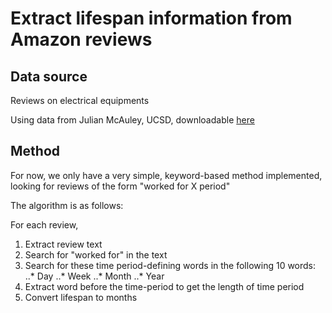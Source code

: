 # Extract lifespan information from Amazon reviews

## Data source
Reviews on electrical equipments

Using data from Julian McAuley, UCSD, downloadable [here](http://jmcauley.ucsd.edu/data/amazon/)

## Method
For now, we only have a very simple, keyword-based method implemented, looking for reviews of the form "worked for X period"

The algorithm is as follows:

For each review,
1. Extract review text
2. Search for "worked for" in the text
3. Search for these time period-defining words in the following 10 words:
..* Day
..* Week
..* Month
..* Year
4. Extract word before the time-period to get the length of time period
5. Convert lifespan to months
